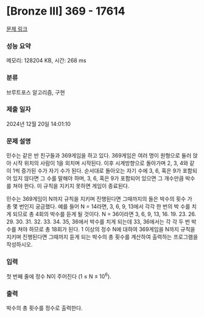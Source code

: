 # [Bronze III] 369 - 17614 

[문제 링크](https://www.acmicpc.net/problem/17614) 

### 성능 요약

메모리: 128204 KB, 시간: 268 ms

### 분류

브루트포스 알고리즘, 구현

### 제출 일자

2024년 12월 20일 14:01:10

### 문제 설명

<p style="user-select: auto !important;">민수는 같은 반 친구들과 369게임을 하고 있다. 369게임은 여러 명이 원형으로 둘러 앉아 시작 위치의 사람이 1을 외치며 시작된다. 이후 시계방향으로 돌아가며 2, 3, 4와 같이 1씩 증가된 수가 자기 수가 된다. 순서대로 돌아오는 자기 수에 3, 6, 혹은 9가 포함되어 있지 않다면 그 수를 말해야 하며, 3, 6, 혹은 9가 포함되어 있으면 그 개수만큼 박수를 쳐야 한다. 이 규칙을 지키지 못하면 게임이 종료된다.</p>

<p style="user-select: auto !important;">민수는 369게임이 N까지 규칙을 지키며 진행된다면 그때까지의 들은 박수의 횟수 가 총 몇 번인지 궁금했다. 예를 들어 N = 14라면, 3, 6, 9, 13에서 각각 한 번의 박 수를 치게 되므로 총 4회의 박수를 듣게 될 것이다. N = 36이라면 3, 6, 9, 13, 16. 19. 23. 26. 29. 30. 31. 32. 33. 34. 35, 36에서 박수를 치게 되는데 33, 36에서는 각 각 두 번 박수를 쳐야 하므로 총 18회가 된다. 1 이상의 정수 N에 대하여 369게임을 N까지 규칙을 지키며 진행된다면 그때까지 듣게 되는 박수의 총 횟수를 계산하여 출력하는 프로그램을 작성하시오.</p>

### 입력 

 <p style="user-select: auto !important;">첫 번째 줄에 정수 N이 주어진다 (1 ≤ N ≤ 10<sup style="user-select: auto !important;">6</sup>).</p>

### 출력 

 <p style="user-select: auto !important;">박수의 총 횟수를 정수로 출력한다.</p>

